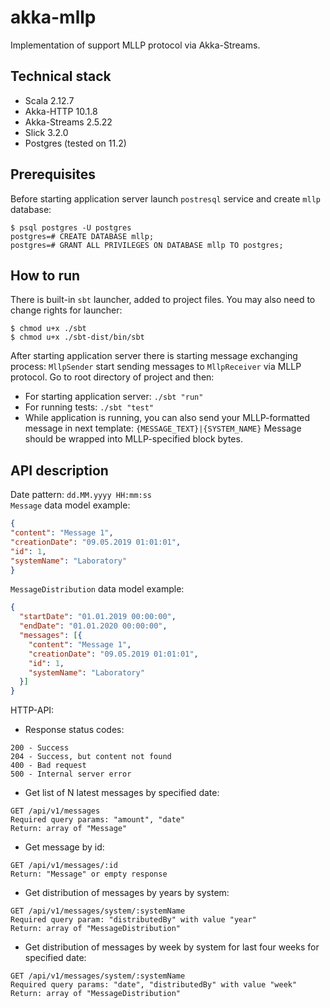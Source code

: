 # akka-mllp
Implementation of support MLLP protocol via Akka-Streams.
## Technical stack
* Scala 2.12.7
* Akka-HTTP 10.1.8
* Akka-Streams 2.5.22
* Slick 3.2.0
* Postgres (tested on 11.2)
## Prerequisites
Before starting application server launch `postresql` service and create `mllp` database:
```
$ psql postgres -U postgres
postgres=# CREATE DATABASE mllp;
postgres=# GRANT ALL PRIVILEGES ON DATABASE mllp TO postgres;
```
## How to run
There is built-in `sbt` launcher, added to project files. You may also need to change rights for launcher:
```
$ chmod u+x ./sbt
$ chmod u+x ./sbt-dist/bin/sbt
```
After starting application server there is starting message exchanging process:
`MllpSender` start sending messages to `MllpReceiver` via MLLP protocol.
Go to root directory of project and then:
* For starting application server:
`./sbt "run"`
* For running tests:
`./sbt "test"`
* While application is running, you can also send your MLLP-formatted message in next template:
`{MESSAGE_TEXT}|{SYSTEM_NAME}`
Message should be wrapped into MLLP-specified block bytes.
## API description
Date pattern: `dd.MM.yyyy HH:mm:ss`  
`Message` data model example:
```json
{
"content": "Message 1",
"creationDate": "09.05.2019 01:01:01",
"id": 1,
"systemName": "Laboratory"
}
```
`MessageDistribution` data model example:
 
```json
{
  "startDate": "01.01.2019 00:00:00",
  "endDate": "01.01.2020 00:00:00",
  "messages": [{
    "content": "Message 1",
    "creationDate": "09.05.2019 01:01:01",
    "id": 1,
    "systemName": "Laboratory"
  }]
}
```
HTTP-API:
* Response status codes:
```
200 - Success
204 - Success, but content not found
400 - Bad request
500 - Internal server error
```
* Get list of N latest messages by specified date:
```
GET /api/v1/messages
Required query params: "amount", "date"
Return: array of "Message"
```
* Get message by id:
```
GET /api/v1/messages/:id
Return: "Message" or empty response
```
* Get distribution of messages by years by system:
```
GET /api/v1/messages/system/:systemName
Required query param: "distributedBy" with value "year"
Return: array of "MessageDistribution"
```
* Get distribution of messages by week by system for last four weeks for specified date:
```
GET /api/v1/messages/system/:systemName
Required query params: "date", "distributedBy" with value "week"
Return: array of "MessageDistribution"
```
